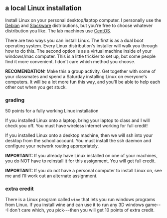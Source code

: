 ## a local Linux installation

Install Linux on your personal desktop/laptop computer.  I personally use the [Debian](http://www.debian.org/) and [Slackware](http://slackware.org) distributions, but you're free to choose whatever distribution you like.  The lab machines use [CentOS](http://www.centos.org).

There are two ways you can install Linux.  The first is as a dual boot operating system.  Every Linux distribution's installer will walk you through how to do this.  The second option is as a virtual machine inside of your windows/mac computer.  This is a little trickier to set up, but some people find it more convenient.  I don't care which method you choose.

**RECOMENDATION:** Make this a group activity.  Get together with some of your classmates and spend a Saturday installing Linux on everyone's computers.  It will be a lot more fun this way, and you'll be able to help each other out when you get stuck.

### grading

50 points for a fully working Linux installation

If you installed Linux onto a laptop, bring your laptop to class and I will check you off.  You must have wireless internet working for full credit!  

If you installed Linux onto a desktop machine, then we will ssh into your desktop from the school account.  You must install the ssh daemon and configure your network routing appropriately.

**IMPORTANT:** If you already have Linux installed on one of your machines, you do NOT have to reinstall it for this assignment.  You will get full credit.

**IMPORTANT:** If you do not have a personal computer to install Linux on, see me and I'll work out an alternate assignment.

### extra credit

There is a Linux program called `wine` that lets you run windows programs from Linux.  If you install wine and can use it to run any 3D windows game---I don't care which, you pick---then you will get 10 points of extra credit.

